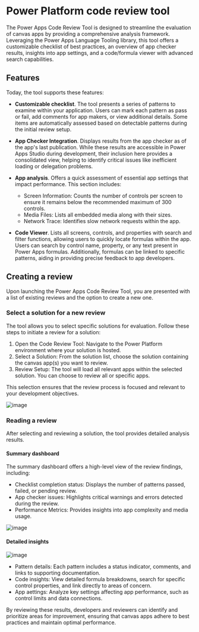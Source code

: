 # Power Platform code review tool 

The Power Apps Code Review Tool is designed to streamline the evaluation of canvas apps by providing a comprehensive analysis framework. Leveraging the Power Apps Language Tooling library, this tool offers a customizable checklist of best practices, an overview of app checker results, insights into app settings, and a code/formula viewer with advanced search capabilities.

## Features
Today, the tool supports these features:

- **Customizable checklist**. The tool presents a series of patterns to examine within your application. Users can mark each pattern as pass or fail, add comments for app makers, or view additional details. Some items are automatically assessed based on detectable patterns during the initial review setup.
  
- **App Checker Integration**. Displays results from the app checker as of the app's last publication. While these results are accessible in Power Apps Studio during development, their inclusion here provides a consolidated view, helping to identify critical issues like inefficient loading or delegation problems.
  
- **App analysis**. Offers a quick assessment of essential app settings that impact performance. This section includes:
  - Screen Information: Counts the number of controls per screen to ensure it remains below the recommended maximum of 300 controls.
  - Media Files: Lists all embedded media along with their sizes.
  - Network Trace: Identifies slow network requests within the app.
    
- **Code Viewer**. Lists all screens, controls, and properties with search and filter functions, allowing users to quickly locate formulas within the app. Users can search by control name, property, or any text present in Power Apps formulas. Additionally, formulas can be linked to specific patterns, aiding in providing precise feedback to app developers.

## Creating a review

Upon launching the Power Apps Code Review Tool, you are presented with a list of existing reviews and the option to create a new one.

### Select a solution for a new review

The tool allows you to select specific solutions for evaluation. Follow these steps to initiate a review for a solution:

1. Open the Code Review Tool: Navigate to the Power Platform environment where your solution is hosted.
2. Select a Solution: From the solution list, choose the solution containing the canvas app(s) you want to review.
3. Review Setup: The tool will load all relevant apps within the selected solution. You can choose to review all or specific apps.

This selection ensures that the review process is focused and relevant to your development objectives.

![image](https://github.com/user-attachments/assets/6071cfea-bb6d-41f7-bad8-59c06476f614)

### Reading a review

After selecting and reviewing a solution, the tool provides detailed analysis results.

#### Summary dashboard

The summary dashboard offers a high-level view of the review findings, including:

-  Checklist completion status: Displays the number of patterns passed, failed, or pending review.
-  App checker issues: Highlights critical warnings and errors detected during the review.
-  Performance Metrics: Provides insights into app complexity and media usage.

![image](https://github.com/user-attachments/assets/d54fe2c3-7773-41f6-a494-6321565e149a)

#### Detailed insights

![image](https://github.com/user-attachments/assets/d6cfb441-7cc1-49dc-9d4f-3eaa6559735d)

- Pattern details: Each pattern includes a status indicator, comments, and links to supporting documentation.
- Code insights: View detailed formula breakdowns, search for specific control properties, and link directly to areas of concern.
- App aettings: Analyze key settings affecting app performance, such as control limits and data connections.

By reviewing these results, developers and reviewers can identify and prioritize areas for improvement, ensuring that canvas apps adhere to best practices and maintain optimal performance.

